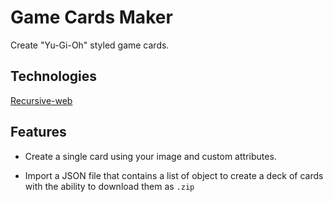 # Game Cards Maker

Create "Yu-Gi-Oh" styled game cards.

## Technologies

[Recursive-web](https://github.com/RiadhAdrani/recursive-web)

## Features

-   Create a single card using your image and custom attributes.

-   Import a JSON file that contains a list of object to create a deck of cards with the ability to download them as `.zip`
